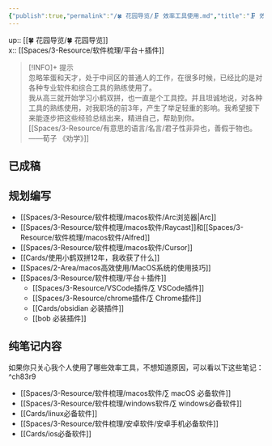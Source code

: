 ```yaml
---
{"publish":true,"permalink":"/🍀 花园导览/🗜 效率工具使用.md","title":"🗜 效率工具使用","created":"2022-07-06","modified":"2025-07-08","published":"2025-07-13T00:48:52.533+08:00","cssclasses":""}
---
```



up:: [[🍀 花园导览/🍀 花园导览]]  
x:: [[Spaces/3-Resource/软件梳理/平台＋插件]]

>[!INFO]+ 提示  
> 忽略笨蛋和天才，处于中间区的普通人的工作，在很多时候，已经比的是对各种专业软件和综合工具的熟练使用了。  
> 我从高三就开始学习小鹤双拼，也一直是个工具控。并且坦诚地说，对各种工具的熟练使用，对我职场的前3年，产生了举足轻重的影响。我希望接下来能逐步把这些经验总结出来，精进自己，帮助到你。  
> [[Spaces/3-Resource/有意思的语言/名言/君子性非异也，善假于物也。——荀子 《劝学》]]

## 已成稿

## 规划编写

- [[Spaces/3-Resource/软件梳理/macos软件/Arc浏览器\|Arc]]
- [[Spaces/3-Resource/软件梳理/macos软件/Raycast]]和[[Spaces/3-Resource/软件梳理/macos软件/Alfred]]
- [[Spaces/3-Resource/软件梳理/macos软件/Cursor]]
- [[Cards/使用小鹤双拼12年，我收获了什么]]
- [[Spaces/2-Area/macos高效使用/MacOS系统的使用技巧]]
- [[Spaces/3-Resource/软件梳理/平台＋插件]]
	- [[Spaces/3-Resource/VSCode插件/∑ VSCode插件]]
	- [[Spaces/3-Resource/chrome插件/∑ Chrome插件]]
	- [[Cards/obsidian 必装插件]]
	- [[bob 必装插件]]

## 纯笔记内容

如果你只关心我个人使用了哪些效率工具，不想知道原因，可以看以下这些笔记： ^ch83r9

- [[Spaces/3-Resource/软件梳理/macos软件/∑ macOS 必备软件]]
- [[Spaces/3-Resource/软件梳理/windows软件/∑ windows必备软件]]
- [[Cards/linux必备软件]]
- [[Spaces/3-Resource/软件梳理/安卓软件/安卓手机必备软件]]
- [[Cards/ios必备软件]]
